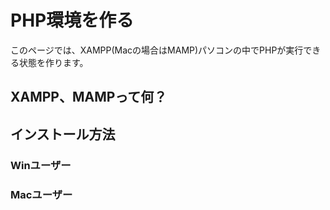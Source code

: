 # PHP環境を作る

このページでは、XAMPP(Macの場合はMAMP)パソコンの中でPHPが実行できる状態を作ります。

## XAMPP、MAMPって何？

## インストール方法

### Winユーザー

### Macユーザー
